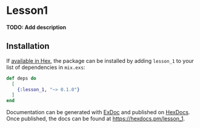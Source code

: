 # Lesson1

**TODO: Add description**

## Installation

If [available in Hex](https://hex.pm/docs/publish), the package can be installed
by adding `lesson_1` to your list of dependencies in `mix.exs`:

```elixir
def deps do
  [
    {:lesson_1, "~> 0.1.0"}
  ]
end
```

Documentation can be generated with [ExDoc](https://github.com/elixir-lang/ex_doc)
and published on [HexDocs](https://hexdocs.pm). Once published, the docs can
be found at <https://hexdocs.pm/lesson_1>.

